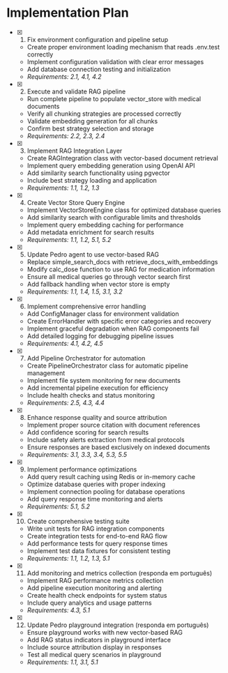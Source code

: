 # Implementation Plan

- [x] 1. Fix environment configuration and pipeline setup
  - Create proper environment loading mechanism that reads .env.test correctly
  - Implement configuration validation with clear error messages
  - Add database connection testing and initialization
  - _Requirements: 2.1, 4.1, 4.2_

- [x] 2. Execute and validate RAG pipeline





  - Run complete pipeline to populate vector_store with medical documents
  - Verify all chunking strategies are processed correctly
  - Validate embedding generation for all chunks
  - Confirm best strategy selection and storage
  - _Requirements: 2.2, 2.3, 2.4_

- [x] 3. Implement RAG Integration Layer





  - Create RAGIntegration class with vector-based document retrieval
  - Implement query embedding generation using OpenAI API
  - Add similarity search functionality using pgvector
  - Include best strategy loading and application
  - _Requirements: 1.1, 1.2, 1.3_

- [x] 4. Create Vector Store Query Engine





  - Implement VectorStoreEngine class for optimized database queries
  - Add similarity search with configurable limits and thresholds
  - Implement query embedding caching for performance
  - Add metadata enrichment for search results
  - _Requirements: 1.1, 1.2, 5.1, 5.2_

- [x] 5. Update Pedro agent to use vector-based RAG





  - Replace simple_search_docs with retrieve_docs_with_embeddings
  - Modify calc_dose function to use RAG for medication information
  - Ensure all medical queries go through vector search first
  - Add fallback handling when vector store is empty
  - _Requirements: 1.1, 1.4, 1.5, 3.1, 3.2_

- [x] 6. Implement comprehensive error handling






  - Add ConfigManager class for environment validation
  - Create ErrorHandler with specific error categories and recovery
  - Implement graceful degradation when RAG components fail
  - Add detailed logging for debugging pipeline issues
  - _Requirements: 4.1, 4.2, 4.5_

- [x] 7. Add Pipeline Orchestrator for automation





  - Create PipelineOrchestrator class for automatic pipeline management
  - Implement file system monitoring for new documents
  - Add incremental pipeline execution for efficiency
  - Include health checks and status monitoring
  - _Requirements: 2.5, 4.3, 4.4_

- [x] 8. Enhance response quality and source attribution





  - Implement proper source citation with document references
  - Add confidence scoring for search results
  - Include safety alerts extraction from medical protocols
  - Ensure responses are based exclusively on indexed documents
  - _Requirements: 3.1, 3.3, 3.4, 5.3, 5.5_

- [x] 9. Implement performance optimizations





  - Add query result caching using Redis or in-memory cache
  - Optimize database queries with proper indexing
  - Implement connection pooling for database operations
  - Add query response time monitoring and alerts
  - _Requirements: 5.1, 5.2_

- [x] 10. Create comprehensive testing suite





  - Write unit tests for RAG integration components
  - Create integration tests for end-to-end RAG flow
  - Add performance tests for query response times
  - Implement test data fixtures for consistent testing
  - _Requirements: 1.1, 1.2, 1.3, 5.1_

- [x] 11. Add monitoring and metrics collection (responda em português)






  - Implement RAG performance metrics collection
  - Add pipeline execution monitoring and alerting
  - Create health check endpoints for system status
  - Include query analytics and usage patterns
  - _Requirements: 4.3, 5.1_

- [x] 12. Update Pedro playground integration (responda em português)






  - Ensure playground works with new vector-based RAG
  - Add RAG status indicators in playground interface
  - Include source attribution display in responses
  - Test all medical query scenarios in playground
  - _Requirements: 1.1, 3.1, 5.1_
